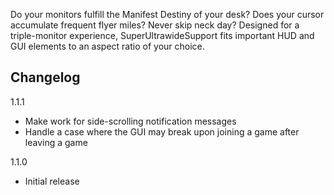 Do your monitors fulfill the Manifest Destiny of your desk? Does your cursor accumulate frequent flyer miles? Never skip neck day? Designed for a triple-monitor experience, SuperUltrawideSupport fits important HUD and GUI elements to an aspect ratio of your choice.

## Changelog

1.1.1

- Make work for side-scrolling notification messages
- Handle a case where the GUI may break upon joining a game after leaving a game

1.1.0

- Initial release
